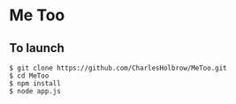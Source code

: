 Me Too
========================

To launch
---------

    $ git clone https://github.com/CharlesHolbrow/MeToo.git
    $ cd MeToo
    $ npm install
    $ node app.js
